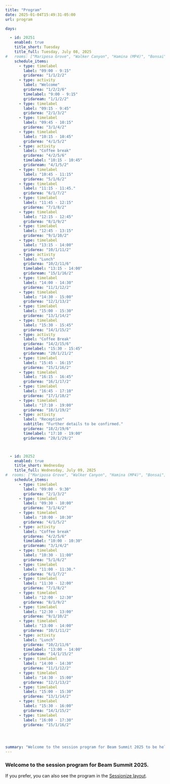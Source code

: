 ```yaml
---
title: "Program"
date: 2025-01-04T15:49:31-05:00
url: program

days: 

  - id: 20251
    enabled: true
    title_short: Tuesday
    title_full: Tuesday, July 08, 2025
#   rooms: ["Mariposa Grove", "Walker Canyon", "Hamina (MP4)", "Bonsai"]
    schedule_items: 
      - type: timelabel
        label: "09:00 - 9:15"
        gridarea: "1/1/2/2"
      - type: activity
        label: "Welcome"
        gridarea: "1/2/2/6"
        timelabel: "9:00 - 9:15"
        gridaream: "1/1/2/2"
      - type: timelabel
        label: "09:15 - 9:45"
        gridarea: "2/1/3/2"
      - type: timelabel
        label: "09:45 - 10:15"
        gridarea: "3/1/4/2"
      - type: timelabel
        label: "10:15 - 10:45"
        gridarea: "4/1/5/2"
      - type: activity
        label: "Coffee break"
        gridarea: "4/2/5/6"
        timelabel: "10:15 - 10:45"
        gridaream: "4/1/5/2"
      - type: timelabel
        label: "10:45 - 11:15"
        gridarea: "5/1/6/2"
      - type: timelabel
        label: "11:15 - 11:45."
        gridarea: "6/1/7/2"
      - type: timelabel
        label: "11:45 - 12:15"
        gridarea: "7/1/8/2"
      - type: timelabel
        label: "12:15 - 12:45"
        gridarea: "8/1/9/2"
      - type: timelabel
        label: "12:45 - 13:15"
        gridarea: "9/1/10/2"
      - type: timelabel
        label: "13:15 - 14:00"
        gridarea: "10/1/11/2"
      - type: activity
        label: "Lunch"
        gridarea: "10/2/11/6"
        timelabel: "13:15 - 14:00"
        gridaream: "15/1/16/2"
      - type: timelabel
        label: "14:00 - 14:30"
        gridarea: "11/1/12/2"
      - type: timelabel
        label: "14:30 - 15:00"
        gridarea: "12/1/13/2"
      - type: timelabel
        label: "15:00 - 15:30"
        gridarea: "13/1/14/2"
      - type: timelabel
        label: "15:30 - 15:45"
        gridarea: "14/1/15/2"
      - type: activity
        label: "Coffee Break"
        gridarea: "14/2/15/6"
        timelabel: "15:30 - 15:45"
        gridaream: "20/1/21/2"
      - type: timelabel
        label: "15:45 - 16:15"
        gridarea: "15/1/16/2"
      - type: timelabel
        label: "16:15 - 16:45"
        gridarea: "16/1/17/2"        
      - type: timelabel
        label: "16:45 - 17:10"
        gridarea: "17/1/18/2"
      - type: timelabel
        label: "17:10 - 19:00"
        gridarea: "18/1/19/2"
      - type: activity
        label: "Reception"
        subtitle: "Further details to be confirmed."
        gridarea: "18/2/19/6"
        timelabel: "17:10 - 19:00"
        gridaream: "28/1/29/2"



  - id: 20252
    enabled: true
    title_short: Wednesday
    title_full: Wednesday, July 09, 2025
#  rooms: ["Mariposa Grove", "Walker Canyon", "Hamina (MP4)", "Bonsai"]
    schedule_items: 
      - type: timelabel
        label: "09:00 - 9:30"
        gridarea: "2/1/3/2"
      - type: timelabel
        label: "09:30 - 10:00"
        gridarea: "3/1/4/2"
      - type: timelabel
        label: "10:00 - 10:30"
        gridarea: "4/1/5/2"
      - type: activity
        label: "Coffee break"
        gridarea: "4/2/5/6"
        timelabel: "10:00 - 10:30"
        gridaream: "3/1/4/2"
      - type: timelabel
        label: "10:30 - 11:00"
        gridarea: "5/1/6/2"
      - type: timelabel
        label: "11:00 - 11:30."
        gridarea: "6/1/7/2"
      - type: timelabel
        label: "11:30 - 12:00"
        gridarea: "7/1/8/2"
      - type: timelabel
        label: "12:00 - 12:30"
        gridarea: "8/1/9/2"
      - type: timelabel
        label: "12:30 - 13:00"
        gridarea: "9/1/10/2"
      - type: timelabel
        label: "13:00 - 14:00"
        gridarea: "10/1/11/2"
      - type: activity
        label: "Lunch"
        gridarea: "10/2/11/6"
        timelabel: "13:00 - 14:00"
        gridaream: "14/1/15/2"
      - type: timelabel
        label: "14:00 - 14:30"
        gridarea: "11/1/12/2"
      - type: timelabel
        label: "14:30 - 15:00"
        gridarea: "12/1/13/2"
      - type: timelabel
        label: "15:00 - 15:30"
        gridarea: "13/1/14/2"
      - type: timelabel
        label: "15:30 - 16:00"
        gridarea: "14/1/15/2"
      - type: timelabel
        label: "16:00 - 17:30"
        gridarea: "15/1/16/2" 




summary: "Welcome to the session program for Beam Summit 2025 to be held on July 8-9, 2025 in New York City"
---
```


### Welcome to the session program for Beam Summit 2025.

If you prefer, you can also see the program in the <a href="/program-sessionize">Sessionize layout</a>.

